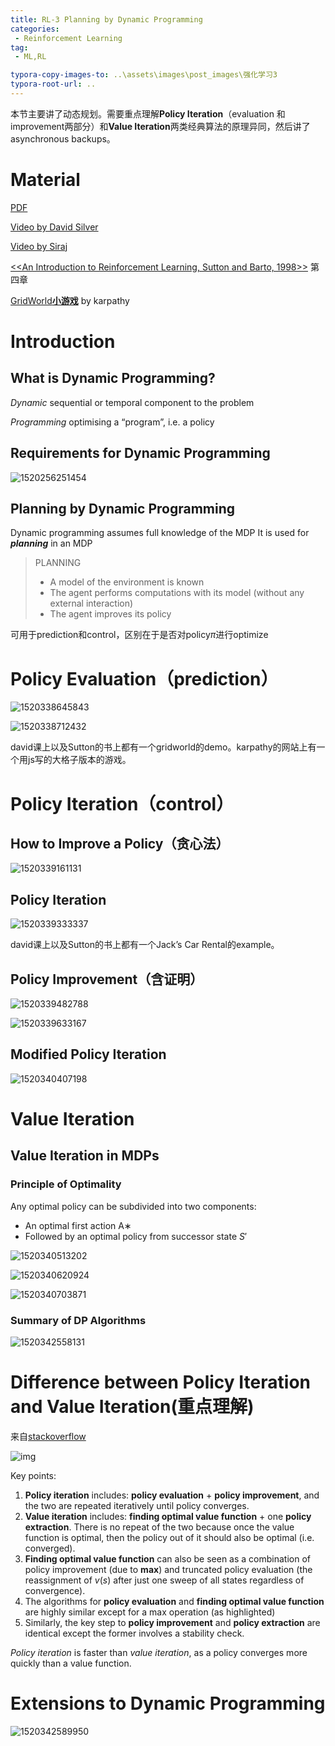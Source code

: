 ```yaml
---
title: RL-3 Planning by Dynamic Programming
categories:
 - Reinforcement Learning
tag:
 - ML,RL

typora-copy-images-to: ..\assets\images\post_images\强化学习3
typora-root-url: ..
---
```

本节主要讲了动态规划。需要重点理解**Policy Iteration**（evaluation 和 improvement两部分）和**Value Iteration**两类经典算法的原理异同，然后讲了asynchronous backups。

# Material

[PDF](http://www0.cs.ucl.ac.uk/staff/d.silver/web/Teaching_files/DP.pdf)

[Video by David Silver](https://www.bilibili.com/video/av9930653/)

[Video by Siraj](https://www.youtube.com/watch?v=5R2vErZn0yw&index=2&list=PL2-dafEMk2A5FZ-MnPMpp3PBtZcINKwLA)

[<<An Introduction to Reinforcement Learning, Sutton and Barto, 1998>>](http://incompleteideas.net/book/bookdraft2017nov5.pdf) 第四章

[GridWorld**小游戏**](https://cs.stanford.edu/people/karpathy/reinforcejs/gridworld_dp.html)  by karpathy

# Introduction

## What is Dynamic Programming?

*Dynamic* sequential or temporal component to the problem

*Programming* optimising a “program”, i.e. a policy

## Requirements for Dynamic Programming

![1520256251454](/assets/images/post_images/强化学习3/1520256251454.png)

## Planning by Dynamic Programming

Dynamic programming assumes full knowledge of the MDP
It is used for ***planning*** in an MDP

> PLANNING
>
> - A model of the environment is known
> - The agent performs computations with its model (without any external interaction)
> - The agent improves its policy

可用于prediction和control，区别在于是否对policy$\pi$进行optimize

# Policy Evaluation（prediction）

![1520338645843](/assets/images/post_images/强化学习3/1520338645843.png)

![1520338712432](/assets/images/post_images/强化学习3/1520338712432.png)

david课上以及Sutton的书上都有一个gridworld的demo。karpathy的网站上有一个用js写的大格子版本的游戏。

# Policy Iteration（control）

## How to Improve a Policy（贪心法）

![1520339161131](/assets/images/post_images/强化学习3/1520339161131.png)

## Policy Iteration

![1520339333337](/assets/images/post_images/强化学习3/1520339333337.png)

david课上以及Sutton的书上都有一个Jack’s Car Rental的example。

## Policy Improvement（含证明）

![1520339482788](C:\Users\51163\AppData\Local\Temp\1520339482788.png)

![1520339633167](/assets/images/post_images/强化学习3/1520339633167.png)

## Modified Policy Iteration

![1520340407198](/assets/images/post_images/强化学习3/1520340407198.png)

# Value Iteration

## Value Iteration in MDPs

### Principle of Optimality

Any optimal policy can be subdivided into two components:

* An optimal first action A∗
* Followed by an optimal policy from successor state $S\prime$

![1520340513202](/assets/images/post_images/强化学习3/1520340513202.png)

![1520340620924](/assets/images/post_images/强化学习3/1520340620924.png)

![1520340703871](/assets/images/post_images/强化学习3/1520340703871.png)

### Summary of DP Algorithms

![1520342558131](/assets/images/post_images/强化学习3/1520342558131.png)

# Difference between Policy Iteration and Value Iteration(重点理解)

来自[stackoverflow](https://stackoverflow.com/questions/37370015/what-is-the-difference-between-value-iteration-and-policy-iteration)

![img](https://i.stack.imgur.com/wGuj5.png)

Key points:

1. **Policy iteration** includes: **policy evaluation** + **policy improvement**, and the two are repeated iteratively until policy converges.
2. **Value iteration** includes: **finding optimal value function** + one **policy extraction**. There is no repeat of the two because once the value function is optimal, then the policy out of it should also be optimal (i.e. converged).
3. **Finding optimal value function** can also be seen as a combination of policy improvement (due to **max**) and truncated policy evaluation (the reassignment of $v(s)$ after just one sweep of all states regardless of convergence).
4. The algorithms for **policy evaluation** and **finding optimal value function** are highly similar except for a max operation (as highlighted)
5. Similarly, the key step to **policy improvement** and **policy extraction** are identical except the former involves a stability check.

*Policy iteration* is faster than *value iteration*, as a policy converges more quickly than a value function.

# Extensions to Dynamic Programming

![1520342589950](/assets/images/post_images/强化学习3/1520342589950.png)